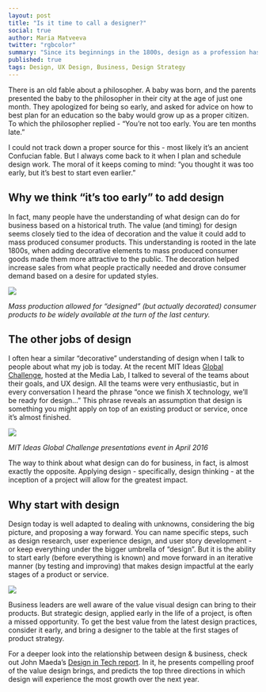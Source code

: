 ```yaml
---
layout: post
title: "Is it time to call a designer?"
social: true
author: Maria Matveeva
twitter: "rgbcolor"
summary: "Since its beginnings in the 1800s, design as a profession has grown to the point that it now touches almost every aspect of our lives. But we still often assume it’s just about decoration."
published: true
tags: Design, UX Design, Business, Design Strategy
---
```



There is an old fable about a philosopher. A baby was born, and the parents presented the baby to the philosopher in their city at the age of just one month. They apologized for being so early, and asked for advice on how to best plan for an education so the baby would grow up as a proper citizen. To which the philosopher replied - “You’re not too early. You are ten months late.”

I could not track down a proper source for this - most likely it’s an ancient Confucian fable. But I always come back to it when I plan and schedule design work. The moral of it keeps coming to mind: “you thought it was too early, but it’s best to start even earlier.”


## Why we think “it’s too early” to add design

In fact, many people have the understanding of what design can do for business based on a historical truth. The value (and timing) for design seems closely tied to the idea of decoration and the value it could add to mass produced consumer products. This understanding is rooted in the late 1800s, when adding decorative elements to mass produced consumer goods made them more attractive to the public. The decoration helped increase sales from what people practically needed and drove consumer demand based on a desire for updated styles.


![](https://i.imgur.com/nqrP5EE.jpg)

*Mass production allowed for “designed” (but actually decorated) consumer products to be widely available at the turn of the last century.*


## The other jobs of design

I often hear a similar “decorative” understanding of design when I talk to people about what my job is today. At the recent MIT Ideas [Global Challenge](http://globalchallenge.mit.edu/), hosted at the Media Lab, I talked to several of the teams about their goals, and UX design. All the teams were very enthusiastic, but in every conversation I heard the phrase “once we finish X technology, we’ll be ready for design…” This phrase reveals an assumption that design is something you might apply on top of an existing product or service, once it’s almost finished.



![](https://i.imgur.com/ao0QwB0.jpg)

*MIT Ideas Global Challenge presentations event in April 2016*

The way to think about what design can do for business, in fact, is almost exactly the opposite. Applying design - specifically, design thinking - at the inception of a project will allow for the greatest impact.


## Why start with design

Design today is well adapted to dealing with unknowns, considering the big picture, and proposing a way forward. You can name specific steps, such as design research, user experience design, and user story development - or keep everything under the bigger umbrella of “design”. But it is the ability to start early (before everything is known) and move forward in an iterative manner (by testing and improving) that makes design impactful at the early stages of a product or service.


![](https://i.imgur.com/YNN6FhV.jpg)


Business leaders are well aware of the value visual design can bring to their products. But strategic design, applied early in the life of a project, is often a missed opportunity. To get the best value from the latest design practices, consider it early, and bring a designer to the table at the first stages of product strategy. 

For a deeper look into the relationship between design & business, check out John Maeda’s [Design in Tech report](http://www.kpcb.com/blog/design-in-tech-report-2016). In it, he presents compelling proof of the value design brings, and predicts the top three directions in which design will experience the most growth over the next year.
